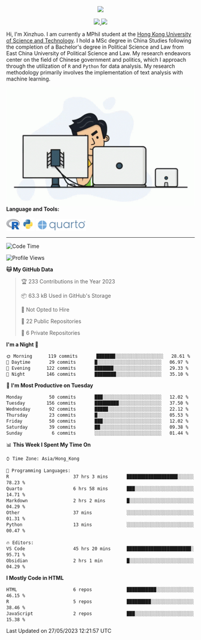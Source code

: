 <div align='center'>
<img src='https://readme-typing-svg.herokuapp.com?font=ubuntu&color=4d3900&center=true&lines=HKUST+Mphil+in+SOSC;Focus+on+China;Code+for+PoliSci'/>
</div>

<p align='center'>
 <a href='https://www.linkedin.com/in/xinzhuo-huang-5161011ba/' target='_blank'>
        <img src='https://img.shields.io/badge/linkedin%20-%230077B5.svg?&style=for-the-badge&logo=linkedin&logoColor=white'/>
    </a>
 <a href='https://twitter.com/HsinchoH' target='_blank'>
        <img src='https://img.shields.io/badge/Twitter-1DA1F2?style=for-the-badge&logo=twitter&logoColor=white'/>
    </a>
    </p>
    
Hi, I'm Xinzhuo. I am currently a MPhil student at the [Hong Kong University of Science and Technology](https://sosc.hkust.edu.hk/node/613). I hold a MSc degree in China Studies following the completion of a Bachelor's degree in Political Science and Law from East China University of Political Science and Law. My research endeavors center on the field of Chinese government and politics, which I approach through the utilization of `R` and `Python` for data analysis. My research methodology primarily involves the implementation of text analysis with machine learning.




<img align='right' src="https://github.com/xinzhuohkust/xinzhuohkust/blob/main/programmer.gif" width="590">



**Language and Tools:**  

<code><img height="36" src="https://raw.githubusercontent.com/github/explore/80688e429a7d4ef2fca1e82350fe8e3517d3494d/topics/r/r.png"></code>
<code><img height="36" src="https://raw.githubusercontent.com/github/explore/80688e429a7d4ef2fca1e82350fe8e3517d3494d/topics/python/python.png"></code>
<code><img height="32" src="https://github.com/quarto-dev/quarto-r/blob/main/man/figures/quarto.png"></code>

---
<!--START_SECTION:waka-->
![Code Time](http://img.shields.io/badge/Code%20Time-565%20hrs%2020%20mins-blue)

![Profile Views](http://img.shields.io/badge/Profile%20Views-31-blue)

**🐱 My GitHub Data** 

> 🏆 233 Contributions in the Year 2023
 > 
> 📦 63.3 kB Used in GitHub's Storage 
 > 
> 🚫 Not Opted to Hire
 > 
> 📜 22 Public Repositories 
 > 
> 🔑 6 Private Repositories  
 > 
**I'm a Night 🦉** 

```text
🌞 Morning      119 commits       ███████░░░░░░░░░░░░░░░░░░   28.61 % 
🌆 Daytime       29 commits       █░░░░░░░░░░░░░░░░░░░░░░░░   06.97 % 
🌃 Evening      122 commits       ███████░░░░░░░░░░░░░░░░░░   29.33 % 
🌙 Night        146 commits       ████████░░░░░░░░░░░░░░░░░   35.10 % 

```
📅 **I'm Most Productive on Tuesday** 

```text
Monday          50 commits       ███░░░░░░░░░░░░░░░░░░░░░░   12.02 % 
Tuesday        156 commits       █████████░░░░░░░░░░░░░░░░   37.50 % 
Wednesday       92 commits       █████░░░░░░░░░░░░░░░░░░░░   22.12 % 
Thursday        23 commits       █░░░░░░░░░░░░░░░░░░░░░░░░   05.53 % 
Friday          50 commits       ███░░░░░░░░░░░░░░░░░░░░░░   12.02 % 
Saturday        39 commits       ██░░░░░░░░░░░░░░░░░░░░░░░   09.38 % 
Sunday           6 commits       ░░░░░░░░░░░░░░░░░░░░░░░░░   01.44 % 

```


📊 **This Week I Spent My Time On** 

```text
⌚︎ Time Zone: Asia/Hong_Kong

💬 Programming Languages: 
R                        37 hrs 3 mins       ███████████████████░░░░░░   78.23 % 
Quarto                   6 hrs 58 mins       ███░░░░░░░░░░░░░░░░░░░░░░   14.71 % 
Markdown                 2 hrs 2 mins        █░░░░░░░░░░░░░░░░░░░░░░░░   04.29 % 
Other                    37 mins             ░░░░░░░░░░░░░░░░░░░░░░░░░   01.31 % 
Python                   13 mins             ░░░░░░░░░░░░░░░░░░░░░░░░░   00.47 % 

🔥 Editors: 
VS Code                  45 hrs 20 mins      ████████████████████████░   95.71 % 
Obsidian                 2 hrs 1 min         █░░░░░░░░░░░░░░░░░░░░░░░░   04.29 % 

```

**I Mostly Code in HTML** 

```text
HTML                     6 repos             ███████████░░░░░░░░░░░░░░   46.15 % 
R                        5 repos             █████████░░░░░░░░░░░░░░░░   38.46 % 
JavaScript               2 repos             ███░░░░░░░░░░░░░░░░░░░░░░   15.38 % 

```



 Last Updated on 27/05/2023 12:21:57 UTC
<!--END_SECTION:waka-->
    
    
    
    
    
    
    
    
